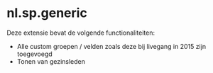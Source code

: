 nl.sp.generic
=============

Deze extensie bevat de volgende functionaliteiten:

* Alle custom groepen / velden zoals deze bij livegang in 2015 zijn toegevoegd
* Tonen van gezinsleden
